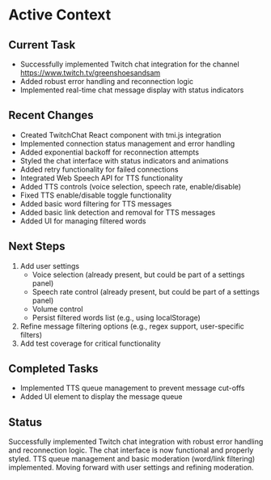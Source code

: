 # Active Context

## Current Task
- Successfully implemented Twitch chat integration for the channel https://www.twitch.tv/greenshoesandsam
- Added robust error handling and reconnection logic
- Implemented real-time chat message display with status indicators

## Recent Changes
- Created TwitchChat React component with tmi.js integration
- Implemented connection status management and error handling
- Added exponential backoff for reconnection attempts
- Styled the chat interface with status indicators and animations
- Added retry functionality for failed connections
- Integrated Web Speech API for TTS functionality
- Added TTS controls (voice selection, speech rate, enable/disable)
- Fixed TTS enable/disable toggle functionality
- Added basic word filtering for TTS messages
- Added basic link detection and removal for TTS messages
- Added UI for managing filtered words

## Next Steps
1. Add user settings
   - Voice selection (already present, but could be part of a settings panel)
   - Speech rate control (already present, but could be part of a settings panel)
   - Volume control
   - Persist filtered words list (e.g., using localStorage)
2. Refine message filtering options (e.g., regex support, user-specific filters)
3. Add test coverage for critical functionality

## Completed Tasks
- Implemented TTS queue management to prevent message cut-offs
- Added UI element to display the message queue

## Status
Successfully implemented Twitch chat integration with robust error handling and reconnection logic. The chat interface is now functional and properly styled. TTS queue management and basic moderation (word/link filtering) implemented. Moving forward with user settings and refining moderation.